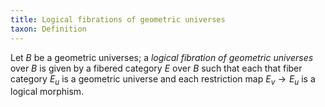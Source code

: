 ```yaml
---
title: Logical fibrations of geometric universes
taxon: Definition
---
```


Let $B$ be a geometric universes; a *logical fibration of geometric universes* over $B$ is given by a fibered category $E$ over $B$ such that each that fiber category $E_u$ is a geometric universe and each restriction map $E_v\to E_u$ is a logical morphism.
